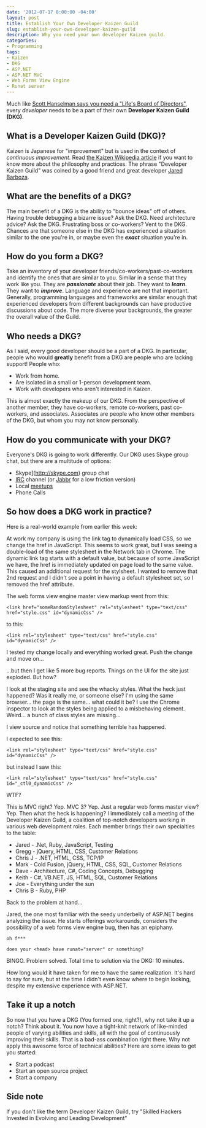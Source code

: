 ```yaml
---
date: '2012-07-17 8:00:00 -04:00'
layout: post
title: Establish Your Own Developer Kaizen Guild
slug: establish-your-own-developer-kaizen-guild
description: Why you need your own developer Kaizen guild.
categories:
- Programming
tags:
- Kaizen
- DKG
- ASP.NET
- ASP.NET MVC
- Web Forms View Engine
- Runat server
---
```


Much like [Scott Hanselman says you need a "Life's Board of Directors"](http://www.hanselman.com/blog/WhoIsOnYourLifesBoardOfDirectors.aspx?utm_source=feedburner&utm_medium=feed&utm_campaign=Feed%3A+ScottHanselman+%28Scott+Hanselman+-+ComputerZen.com%29), every *developer* needs to be a part of their own **Developer Kaizen Guild (DKG)**.


## What is a Developer Kaizen Guild (DKG)?

Kaizen is Japanese for "improvement" but is used in the context of *continuous improvement*.  Read [the Kaizen Wikipedia article](http://en.wikipedia.org/wiki/Kaizen) if you want to know more about the philosophy and practices.  The phrase "Developer Kaizen Guild" was coined by a good friend and great developer [Jared Barboza](http://codeimpossible.com).


## What are the benefits of a DKG?

The main benefit of a DKG is the ability to "bounce ideas" off of others.  Having trouble debugging a bizarre issue?  Ask the DKG.  Need architecture advice?  Ask the DKG.  Frustrating boss or co-workers?  Vent to the DKG.  Chances are that someone else in the DKG has experienced a situation similar to the one you're in, or maybe even the ***exact*** situation you're in.


## How do you form a DKG?

Take an inventory of your developer friends/co-workers/past-co-workers and identify the ones that are similar to you.  Similar in a sense that they work like you.  They are ***passionate*** about their job.  They want to ***learn***.  They want to ***improve***.  Language and experience are not that important.  Generally, programming languages and frameworks are similar enough that experienced developers from different backgrounds can have productive discussions about code.  The more diverse your backgrounds, the greater the overall value of the Guild.


## Who needs a DKG?

As I said, every good developer should be a part of a DKG.  In particular, people who would **greatly** benefit from a DKG are people who are lacking support!  People who:

- Work from home.
- Are isolated in a small or 1-person development team.
- Work with developers who aren't interested in Kaizen.

This is almost exactly the makeup of our DKG.  From the perspective of another member, they have co-workers, remote co-workers, past co-workers, and associates.  Associates are people who know other members of the DKG, but whom you may not know personally.


## How do you communicate with your DKG?

Everyone's DKG is going to work differently.  Our DKG uses Skype group chat, but there are a multitude of options:

- Skype](http://skype.com) group chat
- [IRC](http://www.irc.org/) channel (or [Jabbr](http://jabbr.net) for a low friction version)
- Local [meetups](http://meetup.com)
- Phone Calls


## So how does a DKG work in practice?

Here is a real-world example from earlier this week:

At work my company is using the link tag to dynamically load CSS, so we change the href in JavaScript.  This seems to work great, but I was seeing a double-load of the same stylesheet in the Network tab in Chrome.  The dynamic link tag starts with a default value, but because of some JavaScript we have, the href is immediately updated on page load to the same value.  This caused an additional request for the stylsheet.  I wanted to remove that 2nd request and I didn't see a point in having a default stylesheet set, so I removed the href attribute.

The web forms view engine master view markup went from this:

    <link href="someRandomStylesheet" rel="stylesheet" type="text/css" href="style.css" id="dynamicCss" />

to this:

    <link rel="stylesheet" type="text/css" href="style.css" id="dynamicCss" />

I tested my change locally and everything worked great.  Push the change and move on...

...but then I get like 5 more bug reports.  Things on the UI for the site just exploded.  But how?

I look at the staging site and see the whacky styles.  What the heck just happened?  Was it really me, or someone else?  I'm using the same browser... the page is the same... what could it be?  I use the Chrome inspector to look at the styles being applied to a misbehaving element.  Weird... a bunch of class styles are missing...

I view source and notice that something terrible has happened.

I expected to see this:

    <link rel="stylesheet" type="text/css" href="style.css" id="dynamicCss" />

but instead I saw this:

    <link rel="stylesheet" type="text/css" href="style.css" id="_ctl0_dynamicCss" />

WTF?

This is MVC right?  Yep.  MVC 3?  Yep.  Just a regular web forms master view?  Yep.  Then what the heck is happening?  I immediately call a meeting of the Developer Kaizen Guild, a coalition of top-notch developers working in various web development roles.  Each member brings their own specialties to the table:

- Jared - .Net, Ruby, JavaScript, Testing
- Gregg - jQuery, HTML, CSS, Customer Relations
- Chris J - .NET, HTML, CSS, TCP/IP
- Mark - Cold Fusion, jQuery, HTML, CSS, SQL, Customer Relations
- Dave - Architecture, C#, Coding Concepts, Debugging
- Keith -  C#, VB.NET, JS, HTML, SQL, Customer Relations
- Joe - Everything under the sun
- Chris B - Ruby, PHP

Back to the problem at hand... 

Jared, the one most familiar with the seedy underbelly of ASP.NET begins analyzing the issue.  He starts offerings workarounds, considers the possibility of a web forms view engine bug, then has an epiphany.

	oh f***
	
	does your <head> have runat="server" or something?

BINGO.  Problem solved.  Total time to solution via the DKG: 10 minutes.

How long would it have taken for me to have the same realization.  It's hard to say for sure, but at the time I didn't even know where to begin looking, despite my extensive experience with ASP.NET.

## Take it up a notch

So now that you have a DKG (You formed one, right?), why not take it up a notch?  Think about it.  You now have a tight-knit network of like-minded people of varying abilities and skills, all with the goal of continuously improving their skills.  That is a bad-ass combination right there.  Why not apply this awesome force of technical abilities?  Here are some ideas to get you started:

- Start a podcast
- Start an open source project
- Start a company

## Side note

If you don't like the term Developer Kaizen Guild, try "Skilled Hackers Invested in Evolving and Leading Development"
